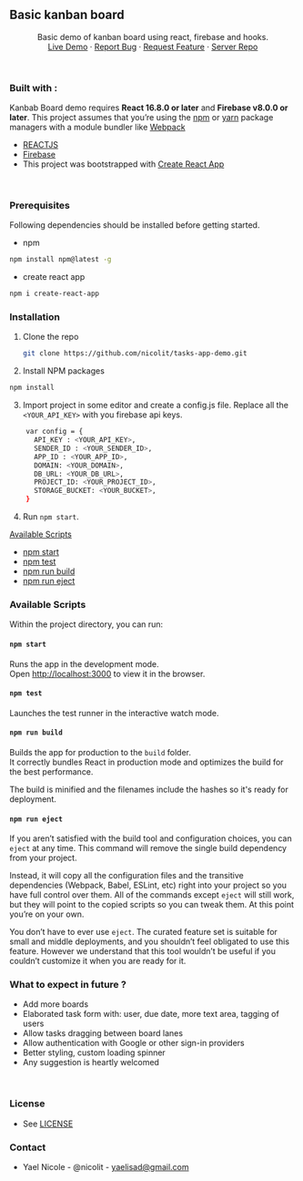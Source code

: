 ## Basic kanban board 

  <p align="center">
    Basic demo of kanban board using react, firebase and hooks.
    <br />
    <a href="https://kanban-board-875ad.web.app/">Live Demo</a>
    ·
    <a href="https://github.com/nicolit/tasks-app-demo/issues">Report Bug</a>
    ·
    <a href="https://github.com/singhkshitij/kanbang/issues">Request Feature</a>
      ·
    <a href="https://github.com/nicolit/tasks-app-server">Server Repo</a>
  </p>
<br>

### Built with :
Kanbab Board demo requires **React 16.8.0 or later** and **Firebase v8.0.0 or later**.
This project assumes that you’re using the [npm](https://npmjs.com) or [yarn](https://yarnpkg.com/) package managers with a module bundler like [Webpack](https://webpack.js.org/)
<br>
 - [REACTJS](https://reactjs.org/)
 - [Firebase](https://firebase.google.com/)
 - This project was bootstrapped with [Create React App](https://www.npmjs.com/create-react-app)
<br>

### Prerequisites

Following dependencies should be installed before getting started.
* npm
```sh
npm install npm@latest -g
```
* create react app
```sh
npm i create-react-app
```

### Installation

1. Clone the repo
      ```sh
      git clone https://github.com/nicolit/tasks-app-demo.git
      ```

2. Install NPM packages
```sh
npm install
```
3. Import project in some editor and create a config.js file. Replace all the `<YOUR_API_KEY>` with you firebase api keys.
```sh
    var config = {
      API_KEY : <YOUR_API_KEY>,
      SENDER_ID : <YOUR_SENDER_ID>,
      APP_ID : <YOUR_APP_ID>,
      DOMAIN: <YOUR_DOMAIN>,
      DB_URL: <YOUR_DB_URL>,
      PROJECT_ID: <YOUR_PROJECT_ID>,
      STORAGE_BUCKET: <YOUR_BUCKET>,
    }
```
  
 4. Run `npm start`.

[Available Scripts](#available-scripts)
  - [npm start](#npm-start)
  - [npm test](#npm-test)
  - [npm run build](#npm-run-build)
  - [npm run eject](#npm-run-eject)


### Available Scripts

Within the project directory, you can run:

#### `npm start`

Runs the app in the development mode.<br>
Open [http://localhost:3000](http://localhost:3000) to view it in the browser.

#### `npm test`

Launches the test runner in the interactive watch mode.<br>

#### `npm run build`

Builds the app for production to the `build` folder.<br>
It correctly bundles React in production mode and optimizes the build for the best performance.

The build is minified and the filenames include the hashes so it's ready for deployment.<br>

#### `npm run eject`

If you aren’t satisfied with the build tool and configuration choices, you can `eject` at any time. This command will remove the single build dependency from your project.

Instead, it will copy all the configuration files and the transitive dependencies (Webpack, Babel, ESLint, etc) right into your project so you have full control over them. All of the commands except `eject` will still work, but they will point to the copied scripts so you can tweak them. At this point you’re on your own.

You don’t have to ever use `eject`. The curated feature set is suitable for small and middle deployments, and you shouldn’t feel obligated to use this feature. However we understand that this tool wouldn’t be useful if you couldn’t customize it when you are ready for it.

### What to expect in future ?

  - Add more boards
  - Elaborated task form with: user, due date, more text area, tagging of users
  - Allow tasks dragging between board lanes
  - Allow authentication with Google or other sign-in providers
  - Better styling, custom loading spinner
  - Any suggestion is heartly welcomed
  <br>
  
### License
- See [LICENSE](/LICENSE)

### Contact
- Yael Nicole - @nicolit - yaelisad@gmail.com
